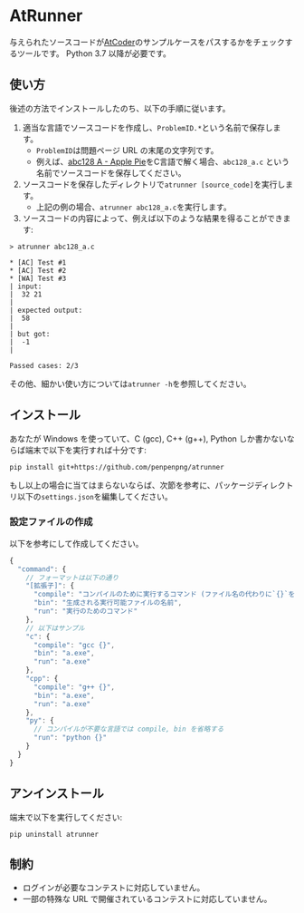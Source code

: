 # AtRunner
与えられたソースコードが[AtCoder](https://atcoder.jp/)のサンプルケースをパスするかをチェックするツールです。
Python 3.7 以降が必要です。

## 使い方
後述の方法でインストールしたのち、以下の手順に従います。

1. 適当な言語でソースコードを作成し、`ProblemID.*`という名前で保存します。
    * `ProblemID`は問題ページ URL の末尾の文字列です。
    * 例えば、[abc128 A - Apple Pie](https://atcoder.jp/contests/abc128/tasks/abc128_a)をC言語で解く場合、`abc128_a.c` という名前でソースコードを保存してください。
2. ソースコードを保存したディレクトリで`atrunner [source_code]`を実行します。
    * 上記の例の場合、`atrunner abc128_a.c`を実行します。
3. ソースコードの内容によって、例えば以下のような結果を得ることができます:

```
> atrunner abc128_a.c

* [AC] Test #1
* [AC] Test #2
* [WA] Test #3
| input:
|  32 21
|  
| expected output:
|  58
|  
| but got:
|  -1
|  

Passed cases: 2/3
```

その他、細かい使い方については`atrunner -h`を参照してください。

## インストール
あなたが Windows を使っていて、C (gcc), C++ (g++), Python しか書かないならば端末で以下を実行すれば十分です:

```
pip install git+https://github.com/penpenpng/atrunner
```

もし以上の場合に当てはまらないならば、次節を参考に、パッケージディレクトリ以下の`settings.json`を編集してください。

### 設定ファイルの作成
以下を参考にして作成してください。

```js
{
  "command": {
    // フォーマットは以下の通り
    "[拡張子]": {
      "compile": "コンパイルのために実行するコマンド (ファイル名の代わりに`{}`を使用可能)",
      "bin": "生成される実行可能ファイルの名前",
      "run": "実行のためのコマンド"
    },
    // 以下はサンプル
    "c": {
      "compile": "gcc {}",
      "bin": "a.exe",
      "run": "a.exe"
    },
    "cpp": {
      "compile": "g++ {}",
      "bin": "a.exe",
      "run": "a.exe"
    },
    "py": {
      // コンパイルが不要な言語では compile, bin を省略する
      "run": "python {}"
    }
  }
}
```

## アンインストール
端末で以下を実行してください:
```
pip uninstall atrunner
```

## 制約
* ログインが必要なコンテストに対応していません。
* 一部の特殊な URL で開催されているコンテストに対応していません。
